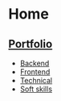 # Home

## [Portfolio](https://fullchee.com)

-   [Backend](/backend)
-   [Frontend](/frontend)
-   [Technical](/technical)
-   [Soft skills](/soft-skills)
